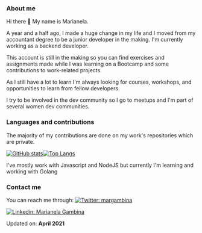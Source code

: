 ### About me

 Hi there 👋 My name is Marianela.

A year and a half ago, I made a huge change in my life and I moved from my accountant degree to be a junior developer in the making. I'm currently working as a backend developer.

This account is still in the making so you can find exercises and assignments made while I was learning on a Bootcamp and some contributions to work-related projects.

As I still have a lot to learn I'm always looking for courses, workshops, and opportunities to learn from fellow developers.

I try to be involved in the dev community so I go to meetups and I'm part of several women dev communities.

### Languages and contributions

The majority of my contributions are done on my work's repositories which are private.

[![GitHub stats](https://github-readme-stats.vercel.app/api?username=mgambina&show_icons=true&theme=cobalt)](https://github.com/mgambina/github-readme-stats)[![Top Langs](https://github-readme-stats.vercel.app/api/top-langs/?username=mgambina&theme=cobalt)](https://github.com/mgambina/github-readme-stats)

I've mostly work with Javascript and NodeJS but currently I'm learning and working with Golang

### Contact me

You can reach me through:
[![Twitter: margambina](https://img.shields.io/twitter/follow/margambina?style=social)](https://twitter.com/margambina)

[![Linkedin: Marianela Gambina](https://img.shields.io/badge/-MarianelaGambina-blue?style=flat-square&logo=Linkedin&logoColor=white&link=https://www.linkedin.com/in/marianela-gambina/)](https://www.linkedin.com/in/marianela-gambina)

Updated on: **April 2021**
<!--
**mgambina/mgambina** is a ✨ _special_ ✨ repository because its `README.md` (this file) appears on your GitHub profile.

Here are some ideas to get you started:

- 🔭 I’m currently working on ...
- 🌱 I’m currently learning ...
- 👯 I’m looking to collaborate on ...
- 🤔 I’m looking for help with ...
- 💬 Ask me about ...
- 📫 How to reach me: ...
- 😄 Pronouns: ...
- ⚡ Fun fact: ...
-->
